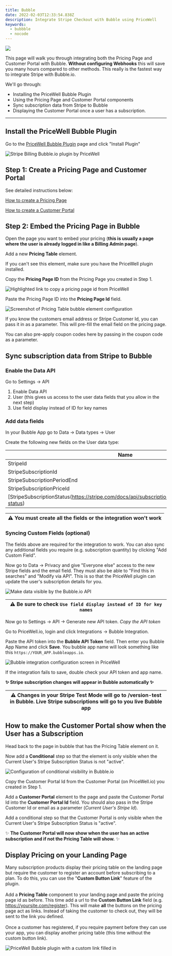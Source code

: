```yaml
---
title: Bubble
date: 2022-02-03T12:33:54.838Z
description: Integrate Stripe Checkout with Bubble using PriceWell
keywords:
  - bubbble
  - nocode
---
```

[![](https://s3-eu-central-1.amazonaws.com/euc-cdn.freshdesk.com/data/helpdesk/attachments/production/80027919545/original/3SYGmmCAAkBhhmd9_ct4dyRAeHK46k6teQ.png?1628064213)](https://s3-eu-central-1.amazonaws.com/euc-cdn.freshdesk.com/data/helpdesk/attachments/production/80027919545/original/3SYGmmCAAkBhhmd9_ct4dyRAeHK46k6teQ.png?1628064213)

This page will walk you through integrating both the Pricing Page and Customer Portal with Bubble. **Without configuring Webhooks** this will save you many hours compared to other methods. This really is the fastest way to integrate Stripe with Bubble.io.

We'll go through:

* Installing the PriceWell Bubble Plugin
* Using the Pricing Page and Customer Portal components 
* Sync subscription data from Stripe to Bubble
* Displaying the Customer Portal once a user has a subscription.

- - -

## Install the PriceWell Bubble Plugin

Go to the [PriceWell Bubble Plugin](https://bubble.io/plugin/pricewell-1643279429035x716037702183813100) page and click "Install Plugin"

![Stripe Billing Bubble.io plugin by PriceWell](/img/bubble-plugin.png)

## Step 1: Create a Pricing Page and Customer Portal

See detailed instructions below:

[How to create a Pricing Page](https://pricewell.freshdesk.com/a/solutions/articles/80000600056)

[How to create a Customer Portal](https://pricewell.freshdesk.com/a/solutions/articles/80000658397)

## Step 2: Embed the Pricing Page in Bubble

Open the page you want to embed your pricing (**this is usually a page where the user is already logged in like a Billing Admin page**).

Add a new **Pricing Table** element.

If you can't see this element, make sure you have the PriceWell plugin installed.

Copy the **Pricing Page ID** from the Pricing Page you created in Step 1.

![Highlighted link to copy a pricing page id from PriceWell](/img/copy-page-id.png)

Paste the Pricing Page ID into the **Pricing Page Id** field.

![Screenshot of Pricing Table bubble element configuration](/img/bubble-configure-pricing-table.png)

If you know the customers email address or Stripe Customer Id, you can pass it in as a parameter. This will pre-fill the email field on the pricing page.

You can also pre-apply coupon codes here by passing in the coupon code as a parameter.

## Sync subscription data from Stripe to Bubble

### Enable the Data API

Go to Settings -> API

1. Enable Data API
2. User (this gives us access to the user data fields that you allow in the next step)
3. Use field display instead of ID for key names

### Add data fields

In your Bubble App go to Data -> Data types -> User

Create the following new fields on the User data type:

| Name                        | Type |
| --------------------------- | ---- |
| StripeId                    | text |
| StripeSubscriptionId        | text |
| StripeSubscriptionPeriodEnd | date |
| StripeSubscriptionPriceId   | text |
| [StripeSubscriptionStatus(https://stripe.com/docs/api/subscriptions/object#subscription_object-status)   | text |

| ⚠️  You must create **all** the fields or the integration won't work |
| -------------------------------------------------------------------- |

### Syncing Custom Fields (optional)

T﻿he fields above are required for the integration to work. You can also sync any additional fields you require (e.g. subscription quantity) by clicking "Add Custom Field".

Now go to Data -> Privacy and give "Everyone else" access to the new Stripe fields and the email field. They must also be able to "Find this in searches" and "Modify via API". This is so that the PriceWell plugin can update the user's subscription details for you.

![Make data visible by the Bubble.io API](/img/bubble-data-privacy.png)

| ⚠️  Be sure to check `Use field display instead of ID for key names` |
| -------------------------------------------------------------------- |

Now go to Settings -> API -> Generate new API token. *Copy the API token*

Go to PriceWell.io, login and click Integrations -> Bubble Integration.

Paste the API token into the **Bubble API Token** field. Then enter you Bubble App Name and click **Save**. You bubble app name will look something like this `https://YOUR_APP.bubbleapps.io`.

![Bubble integration configuration screen in PriceWell](/img/bubble-integration.png)

If the integration fails to save, double check your API token and app name.

 **✨ Stripe subscription changes will appear in Bubble automatically ✨**

| ⚠️  Changes in your Stripe Test Mode will go to /version-test in Bubble. Live Stripe subscriptions will go to you live Bubble app |
| --------------------------------------------------------------------------------------------------------------------------------- |

## How to make the Customer Portal show when the User has a Subscription

Head back to the page in bubble that has the Pricing Table element on it.

Now add a **Conditional** step so that the element is only visible when the Current User's Stripe Subscription Status is not "active".

![Configuration of conditional visibility in Bubble.io](/img/pricing-table-conditional.png)

Copy the Customer Portal Id from the Customer Portal (on PriceWell.io) you created in Step 1.

Add a **Customer Portal** element to the page and paste the Customer Portal Id into the **Customer Portal Id** field. You should also pass in the Stripe Customer Id or email as a parameter (*Current User's Stripe Id*).

Add a conditional step so that the Customer Portal is only visible when the Current User's Stripe Subscription Status is "active".

✨ **The Customer Portal will now show when the user has an active subscription and if not the Pricing Table will show.** ✨



## D﻿isplay Pricing on your Landing Page

Many subscription products display their pricing table on the landing page but require the customer to register an account before subscribing to a plan. To do this, you can use the "**Custom Button Link**" feature of the plugin.\
\
Add a **Pricing Table** component to your landing page and paste the pricing page id as before. This time add a url to the **Custom Button Link** field (e.g. https://yoursite.com/register). This will make **all** the buttons  on the pricing page act as links. Instead of taking the customer to check out, they will be sent to the link you defined.\
\
O﻿nce a customer has registered, if you require payment before they can use your app, you can display another pricing table (this time without the custom button link).



![PriceWell Bubble plugin with a custom link filled in](/img/bubble-plugin-custom-link.png)
